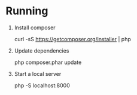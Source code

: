 
# Running

1. Install composer

    curl -sS https://getcomposer.org/installer | php

2. Update dependencies

    php composer.phar update

3. Start a local server
    
    php -S localhost:8000
